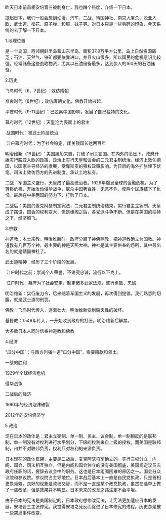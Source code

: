 昨天日本前首相安培晋三被刺身亡，我也蹭个热度，介绍一下日本。

提起日本，我们一般会想到动漫、汽车、二战、靖国神社、南京大屠杀、脱亚入欧、武士道、樱花、原子弹、和服、妹子等。对日本只是一些零碎的印象，今天系统的去了解一下日本。

1.地理位置

是一个岛国，西邻朝鲜半岛和山东半岛，面积37.8万平方公里。岛上自然资源匮乏：石油、天然气、铁矿都要依靠进口，并且火山很多，所以国民的危机意识比较强。经常储备这些战略物资，尤其以石油储备最多，达到惊人的160天的石油储备。

2.历史

飞鸟时代（6、7世纪）：效仿隋朝

奈良时代（8世纪）：效仿唐朝文化，佛教开始兴起。

平安时代（9-11世纪）：已脱离中国影响，发展了自己独特的文化。

幕府时代（12世纪）：天皇沦为表面上的君主

​    战国时代：被武士阶层统治

​    江户幕府时代：为了社会稳定，闭关锁国长达两百年

明治维新（19世纪）：美国黑船来航，打破了闭关锁国。在内外的高压下，政府开始实行脱亚入欧的政策，政治上实行天皇和议会的二元君主制统治。经济上效仿德国，以国家主导经济的发展，受卑斯麦的强权政策影响。为日后的海外扩张埋下伏笔。司法上效仿西方的先进制度，承认土地私有。

二战：军国主义盛行，天皇成了最高统治者。1929年爆发全球的金融危机，为了转移危机，开始发动侵华战争，屠杀中国老百姓，无恶不作，使两个民族结下了仇恨。最后在中美两国的努力下，打败了日本。

二战后：美国的麦克阿瑟制定宪法，二元君主制统治结束，实行君主立宪制。天皇成了摆设，国会的权利变大，但是组阁之后，各党派斗争不断。但是在美国的扶持之下，经济腾飞。

3.宗教

神道教：本土宗教。明治维新时，政府分离了神佛两教，把神道教确立为国教。神道教有几百万个神，最主要的神是天照大神。神社是其主要供奉的场所，其中最出名的就是靖国神社了。

武士道精神：经历了三个阶段的发展。

​      江户时代之前：崇尚个人荣誉，不讲究忠诚，流行以下克上。

​      江户时代：幕府为了社会安定，制定诸多武家法规，盛行勇敢、忠诚

​      明治维新：实行废刀令，后来随着军国主义的发展，再次得到提倡。我们熟悉的切腹，就是武士道的刑罚。 

佛教：飞鸟时代传入，逐渐壮大，明治维新受到毁灭性的破坏。

基督教：1549年传入，一开始收到政府的打压，明治维新后解禁。

大多数日本人同时信奉神道教和佛教

4.经济

“瓜分中国”：与西方列强一道“瓜分中国”，索要赔款和领土。

一战的胜利

1929年全球经济危机

侵华战争

二战后的经济

1990年的经济泡沫破裂

2012年的安培经济学

5.政治

现在日本的政体是：君主立宪制、单一制、民主、议会制。单一制相反的是联邦制，单一制没有对权利进行水平划分，下级的权利来自上级的授权。而美国是联邦制，州并不对联邦负责，权利只对权利的来源负责。

日本现在的政体框架，主要是二战后，麦克阿瑟将军确立的。实行三权分立：内阁、国会、司法相互独立。但是内阁和国会独立的没有美国彻底，美国规定议员去政府任职的话，要辞去议会中的职务。这也是日本组阁困难的原因之一。国会分众议院和参议院。参议院占主导地位。日本战后基本上一直是自民党执政，只是首相更换频繁。良好的现象是政权交替，而不是一直是某个政党执政，虽然在选举上做了一些改革，但是效果并不明显。日本未来的改革之路注定不会平坦。

由于日本的宪法是美国制定的，日本政府想修改宪法，让宪法更加适应日本的发展，安培晋三主张修宪。我觉得安培之死反而促进了日本修宪的进程。历史总是被一些突发事件改变。